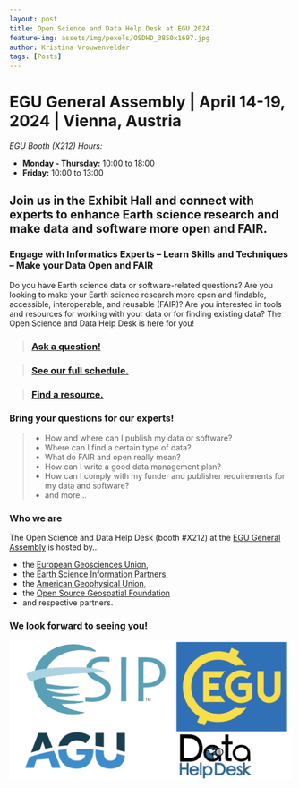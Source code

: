 ```yaml
---
layout: post
title: Open Science and Data Help Desk at EGU 2024
feature-img: assets/img/pexels/OSDHD_3850x1697.jpg
author: Kristina Vrouwenvelder
tags: [Posts]
---
```

# EGU General Assembly | April 14-19, 2024 | Vienna, Austria

_EGU Booth (X212) Hours:_
* **Monday - Thursday:** 10:00 to 18:00
* **Friday:** 10:00 to 13:00 

## Join us in the Exhibit Hall and connect with experts to enhance Earth science research and make data and software more open and FAIR. 

### Engage with Informatics Experts – Learn Skills and Techniques – Make your Data Open and FAIR

Do you have Earth science data or software-related questions? Are you looking to make your Earth science research more open and findable, accessible, interoperable, and reusable (FAIR)? Are you interested in tools and resources for working with your data or for finding existing data? The Open Science and Data Help Desk is here for you! 

> ### [Ask a question!](http://sgiz.mobi/s3/Data-Help-Desk-Questions)

> ### [See our full schedule.](https://docs.google.com/spreadsheets/d/1_fKHExLf9e-zYdx27SreX7muMuI5txZtg4LQqH3rxWg/edit?usp=sharing)

> ### [Find a resource.](https://esip.figshare.com/Data_Help_Desk)

### Bring your questions for our experts!
> * How and where can I publish my data or software?
> * Where can I find a certain type of data?
> * What do FAIR and open really mean?
> * How can I write a good data management plan?
> * How can I comply with my funder and publisher requirements for my data and software?
> * and more...

### Who we are

The Open Science and Data Help Desk (booth #X212) at the [EGU General Assembly](https://www.egu24.eu/) is hosted by...
* the [European Geosciences Union](https://www.egu.eu/),
* the [Earth Science Information Partners](https://www.esipfed.org/),
* the [American Geophysical Union](https://www.agu.org/open-science),
* the [Open Source Geospatial Foundation](https://www.osgeo.org/)  
* and respective partners.

### We look forward to seeing you!

![image](/assets/img/resources/DHD-logos.png)

